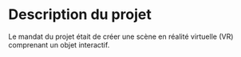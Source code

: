 # Description du projet

Le mandat du projet était de créer une scène en réalité virtuelle (VR) comprenant un objet interactif.
